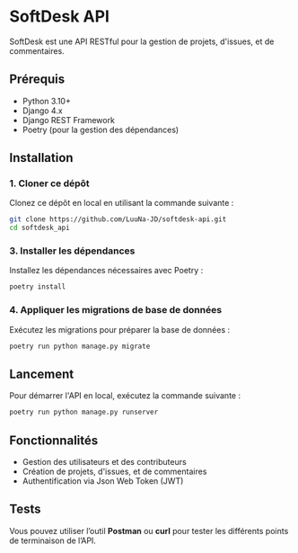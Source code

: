 
# SoftDesk API

SoftDesk est une API RESTful pour la gestion de projets, d'issues, et de commentaires.

## Prérequis

- Python 3.10+
- Django 4.x
- Django REST Framework
- Poetry (pour la gestion des dépendances)

## Installation

### 1. Cloner ce dépôt

Clonez ce dépôt en local en utilisant la commande suivante :

```bash
git clone https://github.com/LuuNa-JD/softdesk-api.git
cd softdesk_api
```

### 3. Installer les dépendances

Installez les dépendances nécessaires avec Poetry :

```bash
poetry install
```

### 4. Appliquer les migrations de base de données

Exécutez les migrations pour préparer la base de données :

```bash
poetry run python manage.py migrate
```

## Lancement

Pour démarrer l'API en local, exécutez la commande suivante :

```bash
poetry run python manage.py runserver
```

## Fonctionnalités

- Gestion des utilisateurs et des contributeurs
- Création de projets, d'issues, et de commentaires
- Authentification via Json Web Token (JWT)

## Tests

Vous pouvez utiliser l’outil **Postman** ou **curl** pour tester les différents points de terminaison de l’API.
